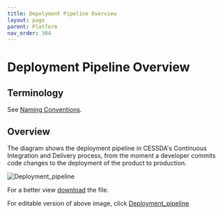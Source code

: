 ```yaml
---
title: Depolyment Pipeline Overview
layout: page
parent: Platform
nav_order: 304
---
```


# Deployment Pipeline Overview

## Terminology

See [Naming Conventions](NamingConventions.md).

## Overview

The diagram shows the deployment pipeline in CESSDA's Continuous Integration and Delivery process, from the moment a developer commits code changes to the deployment of the product to production.

![Deployment_pipeline](images/Deployment_pipeline.png)

For a better view [download](images/Deployment_pipeline.png) the file.

For editable version of above image, click [Deployment_pipeline](https://drive.google.com/open?id=1lYqRSz1n9IQjA2lU0cy6__AooP0ejpYT)
